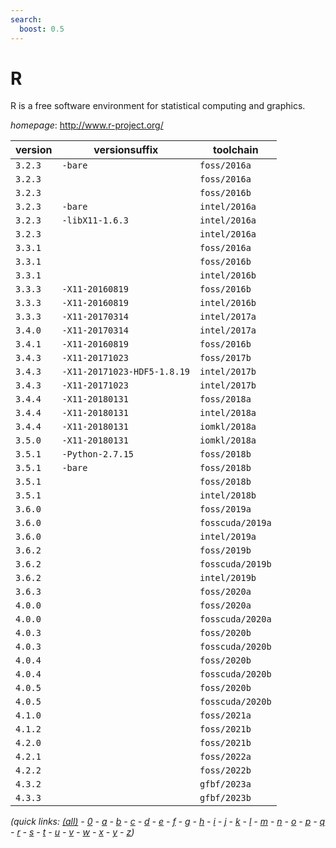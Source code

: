 ```yaml
---
search:
  boost: 0.5
---
```

# R

R is a free software environment for statistical computing and graphics.

*homepage*: <http://www.r-project.org/>

version | versionsuffix | toolchain
--------|---------------|----------
``3.2.3`` | ``-bare`` | ``foss/2016a``
``3.2.3`` |  | ``foss/2016a``
``3.2.3`` |  | ``foss/2016b``
``3.2.3`` | ``-bare`` | ``intel/2016a``
``3.2.3`` | ``-libX11-1.6.3`` | ``intel/2016a``
``3.2.3`` |  | ``intel/2016a``
``3.3.1`` |  | ``foss/2016a``
``3.3.1`` |  | ``foss/2016b``
``3.3.1`` |  | ``intel/2016b``
``3.3.3`` | ``-X11-20160819`` | ``foss/2016b``
``3.3.3`` | ``-X11-20160819`` | ``intel/2016b``
``3.3.3`` | ``-X11-20170314`` | ``intel/2017a``
``3.4.0`` | ``-X11-20170314`` | ``intel/2017a``
``3.4.1`` | ``-X11-20160819`` | ``foss/2016b``
``3.4.3`` | ``-X11-20171023`` | ``foss/2017b``
``3.4.3`` | ``-X11-20171023-HDF5-1.8.19`` | ``intel/2017b``
``3.4.3`` | ``-X11-20171023`` | ``intel/2017b``
``3.4.4`` | ``-X11-20180131`` | ``foss/2018a``
``3.4.4`` | ``-X11-20180131`` | ``intel/2018a``
``3.4.4`` | ``-X11-20180131`` | ``iomkl/2018a``
``3.5.0`` | ``-X11-20180131`` | ``iomkl/2018a``
``3.5.1`` | ``-Python-2.7.15`` | ``foss/2018b``
``3.5.1`` | ``-bare`` | ``foss/2018b``
``3.5.1`` |  | ``foss/2018b``
``3.5.1`` |  | ``intel/2018b``
``3.6.0`` |  | ``foss/2019a``
``3.6.0`` |  | ``fosscuda/2019a``
``3.6.0`` |  | ``intel/2019a``
``3.6.2`` |  | ``foss/2019b``
``3.6.2`` |  | ``fosscuda/2019b``
``3.6.2`` |  | ``intel/2019b``
``3.6.3`` |  | ``foss/2020a``
``4.0.0`` |  | ``foss/2020a``
``4.0.0`` |  | ``fosscuda/2020a``
``4.0.3`` |  | ``foss/2020b``
``4.0.3`` |  | ``fosscuda/2020b``
``4.0.4`` |  | ``foss/2020b``
``4.0.4`` |  | ``fosscuda/2020b``
``4.0.5`` |  | ``foss/2020b``
``4.0.5`` |  | ``fosscuda/2020b``
``4.1.0`` |  | ``foss/2021a``
``4.1.2`` |  | ``foss/2021b``
``4.2.0`` |  | ``foss/2021b``
``4.2.1`` |  | ``foss/2022a``
``4.2.2`` |  | ``foss/2022b``
``4.3.2`` |  | ``gfbf/2023a``
``4.3.3`` |  | ``gfbf/2023b``


*(quick links: [(all)](../index.md) - [0](../0/index.md) - [a](../a/index.md) - [b](../b/index.md) - [c](../c/index.md) - [d](../d/index.md) - [e](../e/index.md) - [f](../f/index.md) - [g](../g/index.md) - [h](../h/index.md) - [i](../i/index.md) - [j](../j/index.md) - [k](../k/index.md) - [l](../l/index.md) - [m](../m/index.md) - [n](../n/index.md) - [o](../o/index.md) - [p](../p/index.md) - [q](../q/index.md) - [r](../r/index.md) - [s](../s/index.md) - [t](../t/index.md) - [u](../u/index.md) - [v](../v/index.md) - [w](../w/index.md) - [x](../x/index.md) - [y](../y/index.md) - [z](../z/index.md))*

